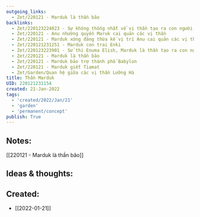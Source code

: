 ```yaml
---
outgoing_links:
  - Zet/220121 - Marduk là thần bão
backlinks:
  - Zet/220123224023 - Sự không thống nhất về vị thần tạo ra con người trong thần thoại Lưỡng Hà
  - Zet/220121 - Anu nhường quyền Maruk cai quản các vị thần
  - Zet/220121 - Marduk xứng đáng thừa kế vị trí Anu cai quản các vị thần
  - Zet/220121231251 - Marduk con trai Enki
  - Zet/220123223901 - Sử thi Enuma Elish, Marduk là thần tạo ra con người
  - Zet/220121 - Marduk là thần bão
  - Zet/220121 - Marduk bảo trợ thành phố Babylon
  - Zet/220121 - Marduk giết Tiamat
  - Zet/Garden/Quan hệ giữa các vị thần Lưỡng Hà
title: Thần Marduk
UID: 220121231154
created: 21-Jan-2022
tags:
  - 'created/2022/Jan/21'
  - 'garden'
  - 'permanent/concept'
publish: True
---
```


## Notes:

[[220121 - Marduk là thần bão]]

## Ideas & thoughts:



## Created:
- [[2022-01-21]]
